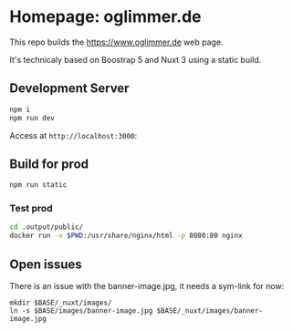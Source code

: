 # Homepage: oglimmer.de

This repo builds the https://www.oglimmer.de web page.

It's technicaly based on Boostrap 5 and Nuxt 3 using a static build.

## Development Server

```bash
npm i
npm run dev
```

Access at `http://localhost:3000`:

## Build for prod

```bash
npm run static
```

### Test prod

```bash
cd .output/public/
docker run -v $PWD:/usr/share/nginx/html -p 8080:80 nginx
```

## Open issues

There is an issue with the banner-image.jpg, it needs a sym-link for now:

```
mkdir $BASE/_nuxt/images/ 
ln -s $BASE/images/banner-image.jpg $BASE/_nuxt/images/banner-image.jpg
```
